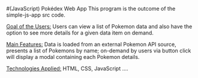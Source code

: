 #(JavaScript) Pokédex Web App
This program is the outcome of the simple-js-app src code.

<ins>Goal of the Users:</ins>
Users can view a list of Pokemon data and also have the option to see more details for a given data item on demand.

<ins>Main Features:</ins>
Data is loaded from an external Pokemon API source, presents a list of Pokemons by name; on-demand by users via button click will display a modal containing each Pokemon details.

<ins>Technologies Applied:</ins>
HTML, CSS, JavaScript ....
